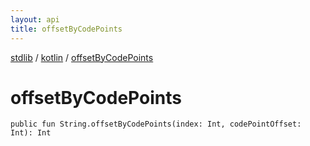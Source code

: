 ```yaml
---
layout: api
title: offsetByCodePoints
---
```

[stdlib](../index.md) / [kotlin](index.md) / [offsetByCodePoints](offsetByCodePoints.md)

# offsetByCodePoints

```
public fun String.offsetByCodePoints(index: Int, codePointOffset: Int): Int
```

